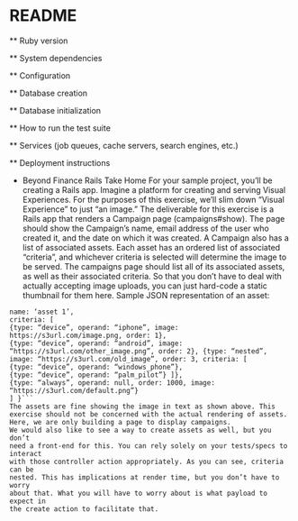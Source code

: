 # README

** Ruby version

** System dependencies

** Configuration

** Database creation

** Database initialization

** How to run the test suite

** Services (job queues, cache servers, search engines, etc.)

** Deployment instructions

* Beyond Finance Rails Take Home
For your sample project, you’ll be creating a Rails app. 
Imagine a platform for creating and serving Visual Experiences. For the 
purposes of this exercise, we’ll slim down “Visual Experience” to just “an 
image.” 
The deliverable for this exercise is a Rails app that renders a Campaign 
page (campaigns#show). The page should show the Campaign’s name, 
email address of the user who created it, and the date on which it was 
created. 
A Campaign also has a list of associated assets. Each asset has an 
ordered list of associated “criteria”, and whichever criteria is selected will 
determine the image to be served. 
The campaigns page should list all of its associated assets, as well as their 
associated criteria. So that you don’t have to deal with actually accepting 
image uploads, you can just hard-code a static thumbnail for them here. 
Sample JSON representation of an asset: 
```{ 
name: ‘asset 1’,
criteria: [
{type: “device”, operand: “iphone”, image: https://s3url.com/image.png, order: 1}, 
{type: “device”, operand: “android”, image: “https://s3url.com/other_image.png”, order: 2}, {type: “nested”, 
image: “https://s3url.com/old_image”, order: 3, criteria: [ 
{type: “device”, operand: “windows_phone”}, 
{type: “device”, operand: “palm_pilot”} ]}, 
{type: “always”, operand: null, order: 1000, image: “https://s3url.com/default.png”} 
] }``` 
The assets are fine showing the image in text as shown above. This 
exercise should not be concerned with the actual rendering of assets. 
Here, we are only building a page to display campaigns.
We would also like to see a way to create assets as well, but you don’t 
need a front-end for this. You can rely solely on your tests/specs to interact 
with those controller action appropriately. As you can see, criteria can be 
nested. This has implications at render time, but you don’t have to worry 
about that. What you will have to worry about is what payload to expect in 
the create action to facilitate that.
